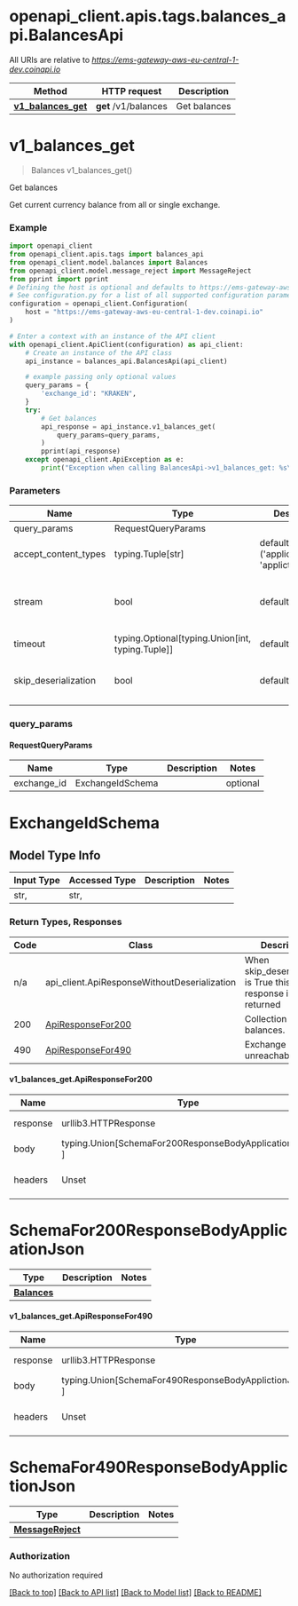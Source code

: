 <a id="__pageTop"></a>
# openapi_client.apis.tags.balances_api.BalancesApi

All URIs are relative to *https://ems-gateway-aws-eu-central-1-dev.coinapi.io*

Method | HTTP request | Description
------------- | ------------- | -------------
[**v1_balances_get**](#v1_balances_get) | **get** /v1/balances | Get balances

# **v1_balances_get**
<a id="v1_balances_get"></a>
> Balances v1_balances_get()

Get balances

Get current currency balance from all or single exchange.

### Example

```python
import openapi_client
from openapi_client.apis.tags import balances_api
from openapi_client.model.balances import Balances
from openapi_client.model.message_reject import MessageReject
from pprint import pprint
# Defining the host is optional and defaults to https://ems-gateway-aws-eu-central-1-dev.coinapi.io
# See configuration.py for a list of all supported configuration parameters.
configuration = openapi_client.Configuration(
    host = "https://ems-gateway-aws-eu-central-1-dev.coinapi.io"
)

# Enter a context with an instance of the API client
with openapi_client.ApiClient(configuration) as api_client:
    # Create an instance of the API class
    api_instance = balances_api.BalancesApi(api_client)

    # example passing only optional values
    query_params = {
        'exchange_id': "KRAKEN",
    }
    try:
        # Get balances
        api_response = api_instance.v1_balances_get(
            query_params=query_params,
        )
        pprint(api_response)
    except openapi_client.ApiException as e:
        print("Exception when calling BalancesApi->v1_balances_get: %s\n" % e)
```
### Parameters

Name | Type | Description  | Notes
------------- | ------------- | ------------- | -------------
query_params | RequestQueryParams | |
accept_content_types | typing.Tuple[str] | default is ('application/json', 'appliction/json', ) | Tells the server the content type(s) that are accepted by the client
stream | bool | default is False | if True then the response.content will be streamed and loaded from a file like object. When downloading a file, set this to True to force the code to deserialize the content to a FileSchema file
timeout | typing.Optional[typing.Union[int, typing.Tuple]] | default is None | the timeout used by the rest client
skip_deserialization | bool | default is False | when True, headers and body will be unset and an instance of api_client.ApiResponseWithoutDeserialization will be returned

### query_params
#### RequestQueryParams

Name | Type | Description  | Notes
------------- | ------------- | ------------- | -------------
exchange_id | ExchangeIdSchema | | optional


# ExchangeIdSchema

## Model Type Info
Input Type | Accessed Type | Description | Notes
------------ | ------------- | ------------- | -------------
str,  | str,  |  | 

### Return Types, Responses

Code | Class | Description
------------- | ------------- | -------------
n/a | api_client.ApiResponseWithoutDeserialization | When skip_deserialization is True this response is returned
200 | [ApiResponseFor200](#v1_balances_get.ApiResponseFor200) | Collection of balances.
490 | [ApiResponseFor490](#v1_balances_get.ApiResponseFor490) | Exchange is unreachable.

#### v1_balances_get.ApiResponseFor200
Name | Type | Description  | Notes
------------- | ------------- | ------------- | -------------
response | urllib3.HTTPResponse | Raw response |
body | typing.Union[SchemaFor200ResponseBodyApplicationJson, ] |  |
headers | Unset | headers were not defined |

# SchemaFor200ResponseBodyApplicationJson
Type | Description  | Notes
------------- | ------------- | -------------
[**Balances**](../../models/Balances.md) |  | 


#### v1_balances_get.ApiResponseFor490
Name | Type | Description  | Notes
------------- | ------------- | ------------- | -------------
response | urllib3.HTTPResponse | Raw response |
body | typing.Union[SchemaFor490ResponseBodyApplictionJson, ] |  |
headers | Unset | headers were not defined |

# SchemaFor490ResponseBodyApplictionJson
Type | Description  | Notes
------------- | ------------- | -------------
[**MessageReject**](../../models/MessageReject.md) |  | 


### Authorization

No authorization required

[[Back to top]](#__pageTop) [[Back to API list]](../../../README.md#documentation-for-api-endpoints) [[Back to Model list]](../../../README.md#documentation-for-models) [[Back to README]](../../../README.md)

